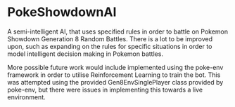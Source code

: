 # PokeShowdownAI

A semi-intelligent AI, that uses specified rules in order to battle on Pokemon Showdown Generation 8 Random Battles.
There is a lot to be improved upon, such as expanding on the rules for specific situations in order to model intelligent decision making in Pokemon battles.

More possible future work would include implemented using the poke-env framework in order to utilise Reinforcement Learning to train the bot.
This was attempted using the provided Gen8EnvSinglePlayer class provided by poke-env, but there were issues in implementing this towards a live environment.

